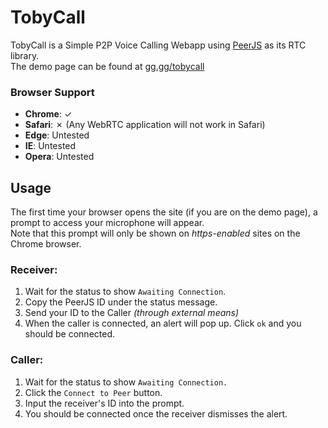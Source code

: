 # TobyCall
TobyCall is a Simple P2P Voice Calling Webapp using [PeerJS](https://github.com/peers/peerjs) as its RTC library.  
The demo page can be found at [gg.gg/tobycall](gg.gg/tobycall)

### Browser Support
- **Chrome**: ✓
- **Safari**: ✗ (Any WebRTC application will not work in Safari)
- **Edge**: Untested
- **IE**: Untested
- **Opera**: Untested

## Usage
The first time your browser opens the site (if you are on the demo page), a prompt to access your microphone will appear.  
Note that this prompt will only be shown on *https-enabled* sites on the Chrome browser.
### Receiver:
 1. Wait for the status to show `Awaiting Connection`.
 1. Copy the PeerJS ID under the status message.
 1. Send your ID to the Caller *(through external means)*
 1. When the caller is connected, an alert will pop up. Click `ok` and you should be connected.
 
### Caller:
 1. Wait for the status to show `Awaiting Connection.`
 1. Click the `Connect to Peer` button.
 1. Input the receiver's ID into the prompt.
 1. You should be connected once the receiver dismisses the alert.
